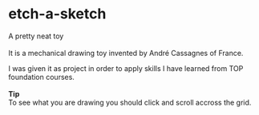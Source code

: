 # etch-a-sketch
A pretty neat toy<br>
<br> It is a mechanical drawing toy invented by André Cassagnes of France.<br>

I was given it as project in order to apply skills I have learned from TOP foundation courses.
<br><br> <strong>Tip</strong><br>
To see what you are drawing you should click and scroll accross the grid.



